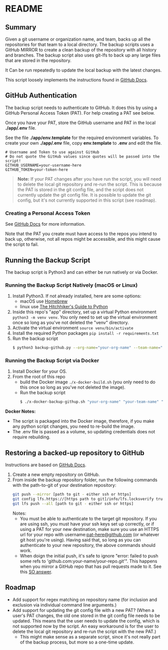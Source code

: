 # README

## Summary

Given a git username or organization name, and team, backs up all the repositories for that team to a local directory. The backup scripts uses a GitHub MIRROR to create a clean backup of the repository with all history and branches. The backup script also uses git-lfs to back up any large files that are stored in the repository.

It Can be run repeatedly to update the local backup with the latest changes.

This script loosely implements the instructions found in [GitHub Docs](https://docs.github.com/en/repositories/creating-and-managing-repositories/duplicating-a-repository#mirroring-a-repository).

## GitHub Authentication

The backup script needs to authenticate to GitHub. It does this by using a GitHub Personal Access Token (PAT). For help creating a PAT see below.

Once you have your PAT, store the GitHub username and PAT in the local **./app/.env** file.

See the file **./app/env.template** for the required environment variables. To create your own **./app/.env** file, copy **env.template** to **.env** and edit the file.

```text
# Username and Token to use against GitHub
# Do not quote the GitHub values since quotes will be passed into the script!
GITHUB_USERNAME=your-username-here
GITHUB_TOKEN=your-token-here
```

> **Note:** If your PAT changes after you have run the script, you will need to delete the local git repository and re-run the script. This is because the PAT is stored in the git config file, and the script does not currently update the git config file. It is possible to update the git config, but it's not currently supported in this script (see roadmap).

### Creating a Personal Access Token

See [GitHub Docs](https://docs.github.com/en/authentication/keeping-your-account-and-data-secure/managing-your-personal-access-tokens) for more information.

Note that the PAT you create must have access to the repos you intend to back up, otherwise, not all repos might be accessible, and this might cause the script to fail.

## Running the Backup Script

The backup script is Python3 and can either be run natively or via Docker.

### Running the Backup Script Natively (macOS or Linux)

1. Install Python3. If not already installed, here are some options:
   - macOS use [Homebrew](https://brew.sh/)
   - linux use [The Hitchhiker's Guide to Python](https://docs.python-guide.org/starting/install3/linux/)
2. Inside this repo's "app" directory, set up a virtual Python environment `python3 -m venv venv`. You only need to set up the virtual environment once so long as you've not deleted the "venv" directory.
3. Activate the virtual environment `source venv/bin/activate`
4. Install the required Python packages `pip install -r requirements.txt`
5. Run the backup script 
   ```bash
   $ python3 backup-github.py --org-name="your-org-name" --team-name="your-team-name" --repos-directory="/full/path/to/your/repos/backup/directory"`
   ```

### Running the Backup Script via Docker

1. Install Docker for your OS.
2. From the root of this repo
   - build the Docker image `./x-docker-build.sh` (you only need to do this once so long as you've not deleted the image).
   - Run the backup script
      ```bash
      $ ./x-docker-backup-githup.sh "your-org-name" "your-team-name" "/full/path/to/your/repos/backup/directory"
      ```

**Docker Notes:**
- The script is packaged into the Docker image, therefore, if you make any python script changes, you need to re-build the image.
- The .env file is passed as a volume, so updating credentials does not require rebuilding.

## Restoring a backed-up repository to GitHub

Instructions are based on [GitHub Docs](https://docs.github.com/en/repositories/creating-and-managing-repositories/duplicating-a-repository#mirroring-a-repository).

1. Create a new empty repository on GitHub.
2. From inside the backup repository folder, run the following commands with the path-to-git of your destination repository:
    ```bash
    git push --mirror [path to git - either ssh or https]
    git config lfs.https://[https path to git]/info/lfs.locksverify true
    git lfs push --all [path to git - either ssh or https]
    ```
   Notes:
   - You must be able to authenticate to the target git repository.  If you are using ssh, you must have your ssh keys set up correctly, or if using a PAT for your new destination, make sure you use an HTTPS url for your repo with username:pat-here@github.com (or whatever git host you're using). Having said that, so long as you can authenticate to your new repository, the above commands should work.
   - When doign the initial push, it's safe to ignore "error: failed to push some refs to 'github.com:your-name/your-repo.git'". This happens when you mirror a GitHub repo that has pull requests made to it. See this [SO answer](https://stackoverflow.com/questions/34265266/remote-rejected-errors-after-mirroring-a-git-repository).

## Roadmap

- Add support for regex matching on repository name (for inclusion and exclusion via individual command line arguments.)
- Add support for updating the git config file with a new PAT? (When a user's PAT changes, the old one stored in the git config file needs to be updated. This means that the user needs to update the config, which is not supported now by the script. An easy workaround is for the user to delete the local git repository and re-run the script with the new PAT.)
  - This might make sense as a separate script, since it's not really part of the backup process, but more so a one-time update. 